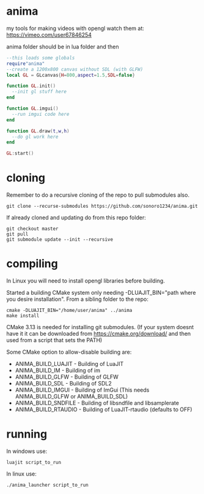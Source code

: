 # anima
my tools for making videos with opengl
watch them at:
https://vimeo.com/user67846254

anima folder should be in lua folder and then

```lua
--this loads some globals
require"anima"
--create a 1200x800 canvas without SDL (with GLFW)
local GL = GLcanvas{H=800,aspect=1.5,SDL=false}

function GL.init()
  --init gl stuff here
end

function GL.imgui()
  --run imgui code here
end

function GL.draw(t,w,h)
  --do gl work here
end

GL:start()
```

# cloning

Remember to do a recursive cloning of the repo to pull submodules also.

    git clone --recurse-submodules https://github.com/sonoro1234/anima.git

If already cloned and updating do from this repo folder:

    git checkout master
    git pull
    git submodule update --init --recursive

# compiling

In Linux you will need to install opengl libraries before building.

Started a building CMake system only needing -DLUAJIT_BIN="path where you desire installation".
From a sibling folder to the repo:

    cmake -DLUAJIT_BIN="/home/user/anima" ../anima
    make install

CMake 3.13 is needed for installing git submodules. (If your system doesnt have it it can be downloaded from https://cmake.org/download/ and then used from a script that sets the PATH)

Some CMake option to allow-disable building are:

* ANIMA_BUILD_LUAJIT - Building of LuaJIT
* ANIMA_BUILD_IM - Building of im
* ANIMA_BUILD_GLFW - Building of GLFW
* ANIMA_BUILD_SDL - Building of SDL2
* ANIMA_BUILD_IMGUI - Building of ImGui (This needs ANIMA_BUILD_GLFW or ANIMA_BUILD_SDL)
* ANIMA_BUILD_SNDFILE - Building of libsndfile and libsamplerate
* ANIMA_BUILD_RTAUDIO - Building of LuaJIT-rtaudio (defaults to OFF)

# running

In windows use:

    luajit script_to_run

In linux use:

    ./anima_launcher script_to_run
